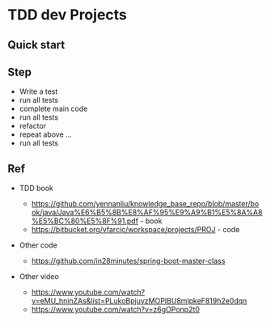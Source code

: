 # TDD dev Projects

## Quick start

## Step

- Write a test
- run all tests
- complete main code
- run all tests
- refactor
- repeat above ...
- run all tests

## Ref

- TDD book
	- https://github.com/yennanliu/knowledge_base_repo/blob/master/book/java/Java%E6%B5%8B%E8%AF%95%E9%A9%B1%E5%8A%A8%E5%BC%80%E5%8F%91.pdf - book
	- https://bitbucket.org/vfarcic/workspace/projects/PROJ - code

- Other code
	- https://github.com/in28minutes/spring-boot-master-class


- Other video
	- https://www.youtube.com/watch?v=eMU_hninZAs&list=PLukoBpjuyzMOPIBU8mlpkeF819h2e0dqn
	- https://www.youtube.com/watch?v=z6gOPonp2t0